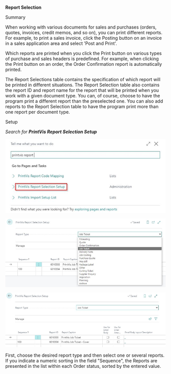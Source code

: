 **Report Selection**

Summary

When working with various documents for sales and purchases (orders,
quotes, invoices, credit memos, and so on), you can print different
reports. For example, to print a sales invoice, click the Posting button
on an invoice in a sales application area and select 'Post and Print'.

Which reports are printed when you click the Print button on various
types of purchase and sales headers is predefined. For example, when
clicking the Print button on an order, the Order Confirmation report is
automatically printed.

The Report Selections table contains the specification of which report
will be printed in different situations. The Report Selection table also
contains the report ID and report name for the report that will be
printed when you work with a given document type. You can, of course,
choose to have the program print a different report than the preselected
one. You can also add reports to the Report Selection table to have the
program print more than one report per document type.

Setup

*Search for **PrintVis Report Selection Setup***

![Report Selection](./assets/RS1.jpeg)

![Report Selection](./assets/RS2.jpeg)

![Report Selection](./assets/RS3.jpeg)

First, choose the desired report type and then select one or several
reports. If you indicate a numeric sorting in the field "Sequence", the
Reports are presented in the list within each Order status, sorted by
the entered value.

